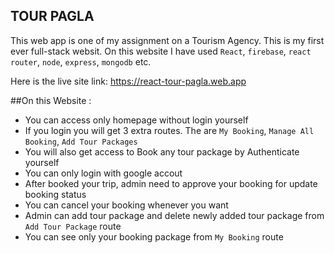 ## TOUR PAGLA 
This web app is one of my assignment on a Tourism Agency. This is my first ever full-stack websit. On this website I have used `React`, `firebase`, `react router`, `node`, `express`, `mongodb` etc.

Here is the live site link: https://react-tour-pagla.web.app

##On this Website :
* You can access only homepage without login yourself
* If you login you will get 3 extra routes. The are `My Booking`, `Manage All Booking`, `Add Tour Packages`
* You will also get access to Book any tour package by Authenticate yourself
* You can only login with google accout
* After booked your trip, admin need to approve your booking for update booking status
* You can cancel your booking whenever you want
* Admin can add tour package and delete newly added tour package from `Add Tour Package` route
* You can see only your booking package from `My Booking` route
